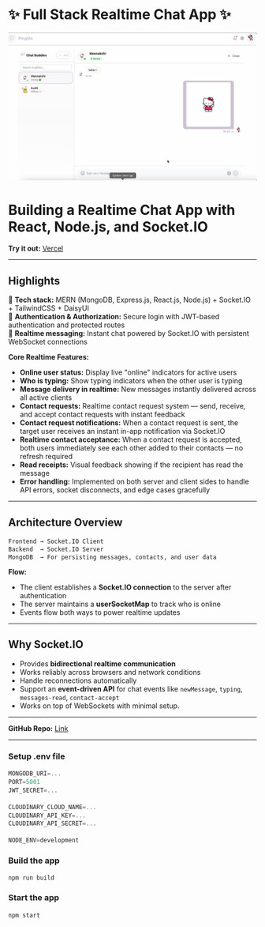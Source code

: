 # ✨ Full Stack Realtime Chat App ✨

![Demo App](/frontend/public/screenshot-for-readme.png)

# Building a Realtime Chat App with React, Node.js, and Socket.IO

**Try it out:** [Vercel](https://github.com/Meenakshiratnawat/pingme-chat-application)

---

## Highlights

🌟 **Tech stack:** MERN (MongoDB, Express.js, React.js, Node.js) + Socket.IO + TailwindCSS + DaisyUI  
🎃 **Authentication & Authorization:** Secure login with JWT-based authentication and protected routes  
👾 **Realtime messaging:** Instant chat powered by Socket.IO with persistent WebSocket connections  

**Core Realtime Features:**  
- **Online user status:** Display live "online" indicators for active users  
- **Who is typing:** Show typing indicators when the other user is typing  
- **Message delivery in realtime:** New messages instantly delivered across all active clients  
- **Contact requests:** Realtime contact request system — send, receive, and accept contact requests with instant feedback  
- **Contact request notifications:** When a contact request is sent, the target user receives an instant in-app notification via Socket.IO  
- **Realtime contact acceptance:** When a contact request is accepted, both users immediately see each other added to their contacts — no refresh required  
- **Read receipts:** Visual feedback showing if the recipient has read the message  
- **Error handling:** Implemented on both server and client sides to handle API errors, socket disconnects, and edge cases gracefully  

---

## Architecture Overview

```
Frontend → Socket.IO Client
Backend  → Socket.IO Server
MongoDB  → For persisting messages, contacts, and user data
```

**Flow:**  
- The client establishes a **Socket.IO connection** to the server after authentication  
- The server maintains a **userSocketMap** to track who is online  
- Events flow both ways to power realtime updates  

---

## Why Socket.IO

- Provides **bidirectional realtime communication**  
- Works reliably across browsers and network conditions  
- Handle reconnections automatically  
-  Support an **event-driven API** for chat events like `newMessage`, `typing`, `messages-read`, `contact-accept`  
- Works on top of WebSockets with minimal setup.

---

**GitHub Repo:** [Link](https://github.com/Meenakshiratnawat/pingme-chat-application)

---

### Setup .env file

```js
MONGODB_URI=...
PORT=5001
JWT_SECRET=...

CLOUDINARY_CLOUD_NAME=...
CLOUDINARY_API_KEY=...
CLOUDINARY_API_SECRET=...

NODE_ENV=development
```

### Build the app

```shell
npm run build
```

### Start the app

```shell
npm start
```

